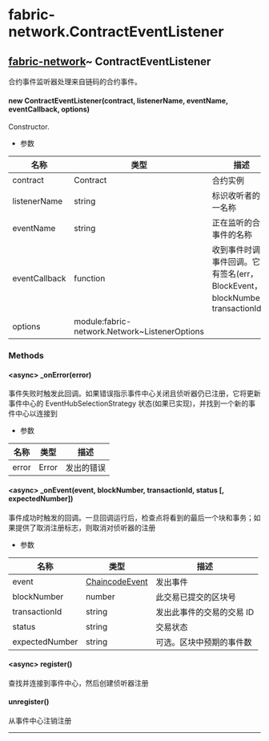 # fabric-network.ContractEventListener

## [fabric-network](https://hyperledger.github.io/fabric-sdk-node/release-1.4/module-fabric-network.html)~ ContractEventListener

合约事件监听器处理来自链码的合约事件。

#### new ContractEventListener(contract, listenerName, eventName, eventCallback, options)

Constructor.

- 参数

| 名称          | 类型                                          | 描述                                                                              |
| ------------- | --------------------------------------------- | --------------------------------------------------------------------------------- |
| contract      | Contract                                      | 合约实例                                                                          |
| listenerName  | string                                        | 标识收听者的唯一名称                                                              |
| eventName     | string                                        | 正在监听的合约事件的名称                                                          |
| eventCallback | function                                      | 收到事件时调用事件回调。它具有签名(err，BlockEvent，blockNumber，transactionId) |
| options       | module:fabric-network.Network~ListenerOptions |                                                                                   |

### Methods

#### &lt;async&gt; \_onError(error)

事件失败时触发此回调。如果错误指示事件中心关闭且侦听器仍已注册，它将更新事件中心的 EventHubSelectionStrategy 状态(如果已实现)，并找到一个新的事件中心以连接到

- 参数

| 名称  | 类型  | 描述       |
| ----- | ----- | ---------- |
| error | Error | 发出的错误 |

#### &lt;async&gt; \_onEvent(event, blockNumber, transactionId, status [, expectedNumber])

事件成功时触发的回调。一旦回调运行后，检查点将看到的最后一个块和事务；如果提供了取消注册标志，则取消对侦听器的注册

- 参数

| 名称           | 类型                                                                                                    | 描述                      |
| -------------- | ------------------------------------------------------------------------------------------------------- | ------------------------- |
| event          | [ ChaincodeEvent](https://hyperledger.github.io/fabric-sdk-node/release-1.4/global.html#ChaincodeEvent) | 发出事件                  |
| blockNumber    | number                                                                                                  | 此交易已提交的区块号      |
| transactionId  | string                                                                                                  | 发出此事件的交易的交易 ID |
| status         | string                                                                                                  | 交易状态                  |
| expectedNumber | string                                                                                                  | 可选。区块中预期的事件数  |

#### &lt;async&gt; register()

查找并连接到事件中心，然后创建侦听器注册

#### unregister()

从事件中心注销注册

---
